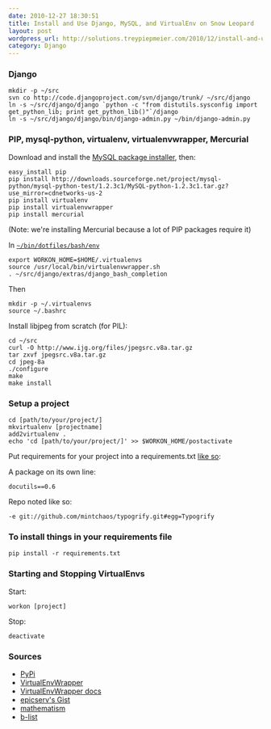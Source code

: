 ```yaml
---
date: 2010-12-27 18:30:51
title: Install and Use Django, MySQL, and VirtualEnv on Snow Leopard
layout: post
wordpress_url: http://solutions.treypiepmeier.com/2010/12/install-and-use-django-mysql-and-virtualenv-on-snow-leopard/
category: Django
---
```

### Django

	mkdir -p ~/src
	svn co http://code.djangoproject.com/svn/django/trunk/ ~/src/django
	ln -s ~/src/django/django `python -c "from distutils.sysconfig import get_python_lib; print get_python_lib()"`/django
	ln -s ~/src/django/django/bin/django-admin.py ~/bin/django-admin.py

### PIP, mysql-python, virtualenv, virtualenvwrapper, Mercurial

Download and install the [MySQL package installer](http://dev.mysql.com/downloads/mysql/), then:

	easy_install pip
	pip install http://downloads.sourceforge.net/project/mysql-python/mysql-python-test/1.2.3c1/MySQL-python-1.2.3c1.tar.gz?use_mirror=cdnetworks-us-2
	pip install virtualenv
	pip install virtualenvwrapper
	pip install mercurial
	
(Note: we're installing Mercurial because a lot of PIP packages require it)

In [`~/bin/dotfiles/bash/env`](https://github.com/trey/dotfiles/blob/master/bash/env)

	export WORKON_HOME=$HOME/.virtualenvs
	source /usr/local/bin/virtualenvwrapper.sh
	. ~/src/django/extras/django_bash_completion

Then

	mkdir -p ~/.virtualenvs
	source ~/.bashrc

Install libjpeg from scratch (for PIL):

	cd ~/src
	curl -O http://www.ijg.org/files/jpegsrc.v8a.tar.gz
	tar zxvf jpegsrc.v8a.tar.gz
	cd jpeg-8a
	./configure
	make
	make install

### Setup a project

	cd [path/to/your/project/]
	mkvirtualenv [projectname]
	add2virtualenv .
	echo 'cd [path/to/your/project/]' >> $WORKON_HOME/postactivate

Put requirements for your project into a requirements.txt [like so](http://gist.github.com/322455):

A package on its own line:

	docutils==0.6

Repo noted like so:

	-e git://github.com/mintchaos/typogrify.git#egg=Typogrify

### To install things in your requirements file

	pip install -r requirements.txt

### Starting and Stopping VirtualEnvs

Start:

	workon [project]

Stop:

	deactivate

### Sources

- [PyPi](http://pypi.python.org/pypi/virtualenv)
- [VirtualEnvWrapper](http://www.doughellmann.com/projects/virtualenvwrapper/)
- [VirtualEnvWrapper docs](http://www.doughellmann.com/docs/virtualenvwrapper/)
- [epicserv's Gist](https://gist.github.com/311159)
- [mathematism](http://mathematism.com/2009/07/30/presentation-pip-and-virtualenv/)
- [b-list](http://www.b-list.org/weblog/2008/dec/15/pip/)
